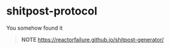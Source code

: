 # shitpost-protocol
You somehow found it
> **NOTE**
> https://reactorfailure.github.io/shitpost-generator/
